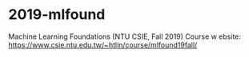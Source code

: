 # 2019-mlfound
Machine Learning Foundations (NTU CSIE, Fall 2019)
Course w ebsite: https://www.csie.ntu.edu.tw/~htlin/course/mlfound19fall/
